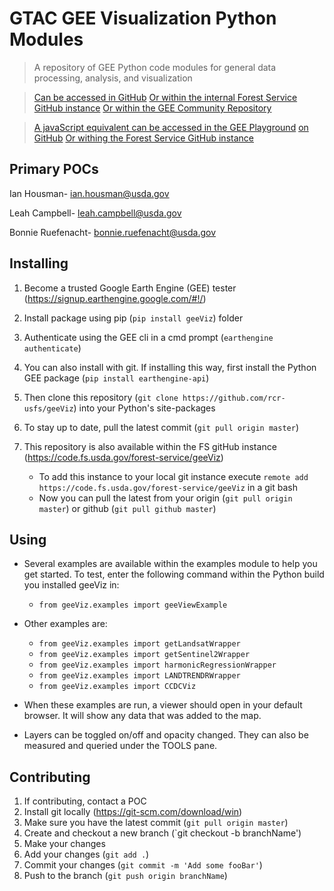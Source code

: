 # GTAC GEE Visualization Python Modules
> A repository of GEE Python code modules for general data processing, analysis, and visualization

> [Can be accessed in GitHub](https://github.com/rcr-usfs/geeViz)
> [Or within the internal Forest Service GitHub instance](https://code.fs.usda.gov/forest-service/geeViz)
> [Or within the GEE Community Repository](https://github.com/gee-community/geeViz)

> [A javaScript equivalent can be accessed in the GEE Playground](https://earthengine.googlesource.com/users/USFS_GTAC/modules)
> [on GitHub](https://github.com/rcr-usfs/gtac-rcr-gee-js-modules.git)
> [Or withing the Forest Service GitHub instance](https://code.fs.usda.gov/forest-service/gtac-gee-js-modules.git)

## Primary POCs

Ian Housman- ian.housman@usda.gov

Leah Campbell- leah.campbell@usda.gov

Bonnie Ruefenacht- bonnie.ruefenacht@usda.gov

## Installing
1. Become a trusted Google Earth Engine (GEE) tester (<https://signup.earthengine.google.com/#!/>)
2. Install package using pip (`pip install geeViz`) 
folder
3. Authenticate using the GEE cli in a cmd prompt (`earthengine authenticate`)

4. You can also install with git. If installing this way, first install the Python GEE package (`pip install earthengine-api`)
5. Then clone this repository (`git clone https://github.com/rcr-usfs/geeViz`) into your Python's site-packages 
6. To stay up to date, pull the latest commit (`git pull origin master`)
7. This repository is also available within the FS gitHub instance (<https://code.fs.usda.gov/forest-service/geeViz>)
   * To add this instance to your local git instance execute `remote add https://code.fs.usda.gov/forest-service/geeViz` in a git bash
   * Now you can pull the latest from your origin (`git pull origin master`) or github (`git pull github master`)

## Using
* Several examples are available within the examples module to help you get started. To test, enter the following command within the Python build you installed geeViz in: 
	* `from geeViz.examples import geeViewExample`

* Other examples are:
	* `from geeViz.examples import getLandsatWrapper`
	* `from geeViz.examples import getSentinel2Wrapper`
	* `from geeViz.examples import harmonicRegressionWrapper`
	* `from geeViz.examples import LANDTRENDRWrapper`
	* `from geeViz.examples import CCDCViz`

* When these examples are run, a viewer should open in your default browser.  It will show any data that was added to the map.
* Layers can be toggled on/off and opacity changed.  They can also be measured and queried under the TOOLS pane.



## Contributing
1. If contributing, contact a POC
2. Install git locally (<https://git-scm.com/download/win>)
3. Make sure you have the latest commit (`git pull origin master`)
4. Create and checkout a new branch (`git checkout -b branchName')
5. Make your changes
6. Add your changes (`git add .`)
7. Commit your changes (`git commit -m 'Add some fooBar'`)
8. Push to the branch (`git push origin branchName`)
